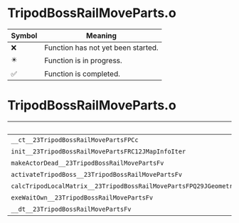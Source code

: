 # TripodBossRailMoveParts.o
| Symbol | Meaning 
| ------------- | ------------- 
| :x: | Function has not yet been started. 
| :eight_pointed_black_star: | Function is in progress. 
| :white_check_mark: | Function is completed. 


# TripodBossRailMoveParts.o
| Symbol | Decompiled? |
| ------------- | ------------- |
| `__ct__23TripodBossRailMovePartsFPCc` | :x: |
| `init__23TripodBossRailMovePartsFRC12JMapInfoIter` | :x: |
| `makeActorDead__23TripodBossRailMovePartsFv` | :x: |
| `activateTripodBoss__23TripodBossRailMovePartsFv` | :x: |
| `calcTripodLocalMatrix__23TripodBossRailMovePartsFPQ29JGeometry64TPosition3&lt;Q29JGeometry38TMatrix34&lt;Q29JGeometry13SMatrix34C&lt;f&gt;&gt;&gt;` | :x: |
| `exeWaitOwn__23TripodBossRailMovePartsFv` | :x: |
| `__dt__23TripodBossRailMovePartsFv` | :x: |
